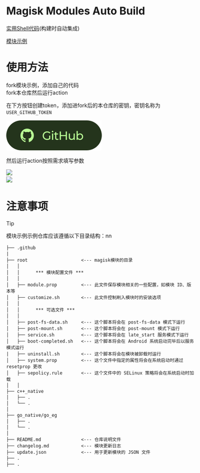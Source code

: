 # Magisk Modules Auto Build

[实用Shell代码](https://github.com/GunRain/SKT-Utils)(构建时自动集成)

[模块示例](https://github.com/GunRain/Magisk-Module-EG)


# 使用方法

fork模块示例，添加自己的代码  
fork本仓库然后运行action


在下方按钮创建token，添加进fork后的本仓库的密钥，密钥名称为`USER_GITHUB_TOKEN`

[![](./img/202412012125310.svg)](https://github.com/settings/tokens)

然后运行action按照需求填写参数  

![](https://img.nightrainmilkyway.cn/img/202501251135576.png)  
![](https://img.nightrainmilkyway.cn/img/202501251135538.png)

# 注意事项

> [!TIP]
>模块示例示例仓库应该遵循以下目录结构：nn
```
├── .github
|
├── root                    <--- magisk模块的目录                 
│   │
│   │      *** 模块配置文件 ***
│   │
│   ├── module.prop         <--- 此文件保存模块相关的一些配置，如模块 ID、版本等
│   ├── customize.sh        <--- 此文件控制刷入模块时的安装选项
│   │
│   │      *** 可选文件 ***
│   │
│   ├── post-fs-data.sh     <--- 这个脚本将会在 post-fs-data 模式下运行
│   ├── post-mount.sh       <--- 这个脚本将会在 post-mount 模式下运行
│   ├── service.sh          <--- 这个脚本将会在 late_start 服务模式下运行
│   ├── boot-completed.sh   <--- 这个脚本将会在 Android 系统启动完毕后以服务模式运行
|   ├── uninstall.sh        <--- 这个脚本将会在模块被卸载时运行
│   ├── system.prop         <--- 这个文件中指定的属性将会在系统启动时通过 resetprop 更改
│   ├── sepolicy.rule       <--- 这个文件中的 SELinux 策略将会在系统启动时加载
│   │
├── c++_native
│   ├── .
│   └── .
│ 
├── go_native/go_eg
│   ├── .
│   └── .
│  
├── README.md               <--- 仓库说明文件
├── changelog.md            <--- 模块更新日志
├── update.json             <--- 用于更新模块的 JSON 文件
├── .
├── .

```